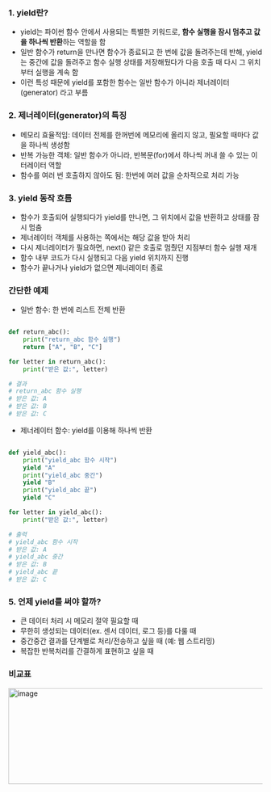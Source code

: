 ### 1. yield란?
* yield는 파이썬 함수 안에서 사용되는 특별한 키워드로, **함수 실행을 잠시 멈추고 값을 하나씩 반환**하는 역할을 함
* 일반 함수가 return을 만나면 함수가 종료되고 한 번에 값을 돌려주는데 반해, yield는 중간에 값을 돌려주고 함수 실행 상태를 저장해뒀다가 다음 호출 때 다시 그 위치부터 실행을 계속 함
* 이런 특성 때문에 yield를 포함한 함수는 일반 함수가 아니라 제너레이터(generator) 라고 부름

### 2. 제너레이터(generator)의 특징
* 메모리 효율적임: 데이터 전체를 한꺼번에 메모리에 올리지 않고, 필요할 때마다 값을 하나씩 생성함
* 반복 가능한 객체: 일반 함수가 아니라, 반복문(for)에서 하나씩 꺼내 쓸 수 있는 이터레이터 역할
* 함수를 여러 번 호출하지 않아도 됨: 한번에 여러 값을 순차적으로 처리 가능

### 3. yield 동작 흐름
* 함수가 호출되어 실행되다가 yield를 만나면, 그 위치에서 값을 반환하고 상태를 잠시 멈춤
* 제너레이터 객체를 사용하는 쪽에서는 해당 값을 받아 처리
* 다시 제너레이터가 필요하면, next() 같은 호출로 멈췄던 지점부터 함수 실행 재개
* 함수 내부 코드가 다시 실행되고 다음 yield 위치까지 진행
* 함수가 끝나거나 yield가 없으면 제너레이터 종료


### 간단한 예제
* 일반 함수: 한 번에 리스트 전체 반환
```python

def return_abc():
    print("return_abc 함수 실행")
    return ["A", "B", "C"]

for letter in return_abc():
    print("받은 값:", letter)

# 결과
# return_abc 함수 실행
# 받은 값: A
# 받은 값: B
# 받은 값: C

```

* 제너레이터 함수: yield를 이용해 하나씩 반환
```python

def yield_abc():
    print("yield_abc 함수 시작")
    yield "A"
    print("yield_abc 중간")
    yield "B"
    print("yield_abc 끝")
    yield "C"

for letter in yield_abc():
    print("받은 값:", letter)

# 출력
# yield_abc 함수 시작
# 받은 값: A
# yield_abc 중간
# 받은 값: B
# yield_abc 끝
# 받은 값: C
```

### 5. 언제 yield를 써야 할까?
* 큰 데이터 처리 시 메모리 절약 필요할 때
* 무한히 생성되는 데이터(ex. 센서 데이터, 로그 등)를 다룰 때
* 중간중간 결과를 단계별로 처리/전송하고 싶을 때 (예: 웹 스트리밍)
* 복잡한 반복처리를 간결하게 표현하고 싶을 때

### 비교표 

<img width="678" height="190" alt="image" src="https://github.com/user-attachments/assets/131e5dca-ab01-4809-84e6-4657c087c6be" />
